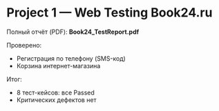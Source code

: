 ﻿# Project 1 — Web Testing Book24.ru

Полный отчёт (PDF): **Book24_TestReport.pdf**

Проверено:
- Регистрация по телефону (SMS-код)
- Корзина интернет-магазина

Итог:
- 8 тест-кейсов: все Passed
- Критических дефектов нет
